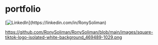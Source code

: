 # portfolio

[![LinkedIn]([https://img.shields.io/badge/LinkedIn-0A66C2](https://github.com/RonySoliman/RonySoliman/blob/main/images/square-tiktok-logo-isolated-white-background_469489-1029.png)?style=for-the-badge&logo=linkedin&logoColor=white)](https://linkedin.com/in/RonySoliman)


https://github.com/RonySoliman/RonySoliman/blob/main/images/square-tiktok-logo-isolated-white-background_469489-1029.png
